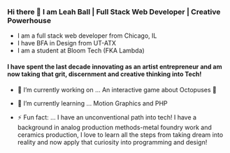 ### Hi there 👋 I am Leah Ball | Full Stack Web Developer | Creative Powerhouse
 - I am a full stack web developer from Chicago, IL
 - I have BFA in Design from UT-ATX
 - I am a student at Bloom Tech (FKA Lambda)

#### I have spent the last decade innovating as an artist entrepreneur and am now taking that grit, discernment and creative thinking into Tech!


- 🔭 I’m currently working on ... An interactive game about Octopuses 🐙
- 🌱 I’m currently learning ... Motion Graphics and PHP

- ⚡ Fun fact: ... I have an unconventional path into tech! I have a background in analog production methods-metal foundry work and ceramics production, I love to learn all the steps from taking dream into reality and now apply that curiosity into programming and design!

